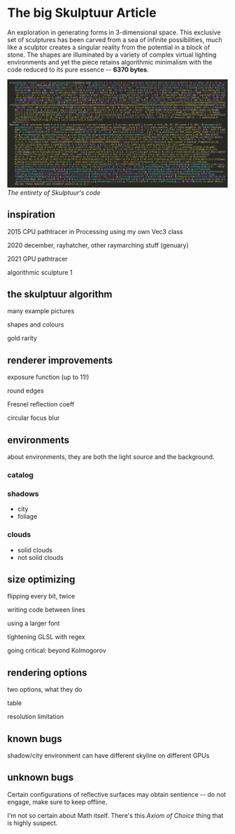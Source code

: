 # The big Skulptuur Article

An exploration in generating forms in 3-dimensional space. This exclusive set of sculptures has been carved from a sea of infinite possibilities, much like a sculptor creates a singular reality from the potential in a block of stone. The shapes are illuminated by a variety of complex virtual lighting environments and yet the piece retains algorithmic minimalism with the code reduced to its pure essence -- **6370 bytes**.

![Skulptuur code](code-final.png)
*The entirety of Skulptuur's code*

## inspiration

2015 CPU pathtracer in Processing using my own Vec3 class

2020 december, rayhatcher, other raymarching stuff (genuary)

2021 GPU pathtracer

algorithmic sculpture 1

## the skulptuur algorithm

many example pictures

shapes and colours

gold rarity

## renderer improvements

exposure function (up to 11!)

round edges

Fresnel reflection coeff

circular focus blur

## environments

about environments, they are both the light source and the background. 

### catalog

### shadows
  - city
  - foliage

### clouds
  - solid clouds
  - not solid clouds

## size optimizing

flipping every bit, twice

writing code between lines

using a larger font

tightening GLSL with regex

going critical: beyond Kolmogorov

## rendering options

two options, what they do

table

resolution limitation

## known bugs

shadow/city environment can have different skyline on different GPUs

## unknown bugs

Certain configurations of reflective surfaces may obtain sentience -- do not engage, make sure to keep offline.

I'm not so certain about Math itself. There's this *Axiom of Choice* thing that is highly suspect.

